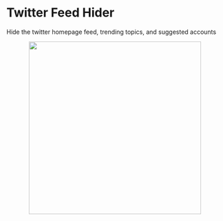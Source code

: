 <h1><strong>Twitter Feed Hider</strong></h1>
<p>Hide the twitter homepage feed, trending topics, and suggested accounts</p>
<p><img style="display: block; margin-left: auto; margin-right: auto;" src="https://drive.google.com/uc?export=view&amp;id=1h5ztvsIozWhJNAP6s2ieIGF0vCfUT-yK" alt="" width="400" /></p>
